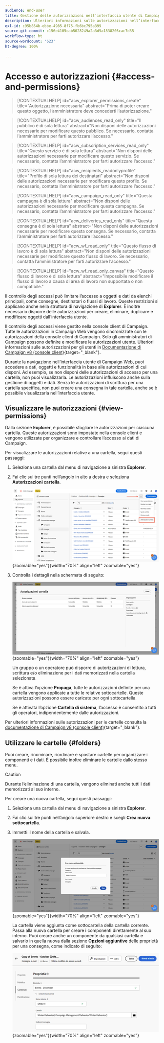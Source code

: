 ```yaml
---
audience: end-user
title: Gestione delle autorizzazioni nell’interfaccia utente di Campaign Web
description: Ulteriori informazioni sulle autorizzazioni nell’interfaccia utente di Campaign Web
exl-id: c95b854b-ebbe-4985-8f75-fb6bc795a399
source-git-commit: c156e4105cab5028249a2a3d5a1838205cac7d35
workflow-type: ht
source-wordcount: '623'
ht-degree: 100%

---
```


# Accesso e autorizzazioni {#access-and-permissions}

>[!CONTEXTUALHELP]
>id="acw_explorer_permissions_create"
>title="Autorizzazione necessaria"
>abstract="Prima di poter creare questo oggetto, l’amministratore deve concederti l’autorizzazione."

>[!CONTEXTUALHELP]
>id="acw_audiences_read_only"
>title="Il pubblico è di sola lettura"
>abstract="Non disponi delle autorizzazioni necessarie per modificare questo pubblico. Se necessario, contatta l’amministratore per farti autorizzare l’accesso."

>[!CONTEXTUALHELP]
>id="acw_subscription_services_read_only"
>title="Questo servizio è di sola lettura"
>abstract="Non disponi delle autorizzazioni necessarie per modificare questo servizio. Se necessario, contatta l’amministratore per farti autorizzare l’accesso."

>[!CONTEXTUALHELP]
>id="acw_recipients_readonlyprofile"
>title="Profilo di sola lettura dei destinatari"
>abstract="Non disponi delle autorizzazioni necessarie per modificare questo profilo. Se necessario, contatta l’amministratore per farti autorizzare l’accesso."

>[!CONTEXTUALHELP]
>id="acw_campaign_read_only"
>title="Questa campagna è di sola lettura"
>abstract="Non disponi delle autorizzazioni necessarie per modificare questa campagna. Se necessario, contatta l’amministratore per farti autorizzare l’accesso."

>[!CONTEXTUALHELP]
>id="acw_deliveries_read_only"
>title="Questa consegna è di sola lettura"
>abstract="Non disponi delle autorizzazioni necessarie per modificare questa consegna. Se necessario, contatta l’amministratore per farti autorizzare l’accesso."


>[!CONTEXTUALHELP]
>id="acw_wf_read_only"
>title="Questo flusso di lavoro è di sola lettura"
>abstract="Non disponi delle autorizzazioni necessarie per modificare questo flusso di lavoro. Se necessario, contatta l’amministratore per farti autorizzare l’accesso."

>[!CONTEXTUALHELP]
>id="acw_wf_read_only_canvas"
>title="Questo flusso di lavoro è di sola lettura"
>abstract="Impossibile modificare il flusso di lavoro a causa di area di lavoro non supportata o non compatibile."

Il controllo degli accessi può limitare l’accesso a oggetti e dati da elenchi principali, come consegne, destinatari o flussi di lavoro. Queste restrizioni si applicano anche nella struttura di navigazione di **Explorer**. È inoltre necessario disporre delle autorizzazioni per creare, eliminare, duplicare e modificare oggetti dall’interfaccia utente.

Il controllo degli accessi viene gestito nella console client di Campaign. Tutte le autorizzazioni in Campaign Web vengono sincronizzate con le autorizzazioni della console client di Campaign. Solo gli amministratori di Campaign possono definire e modificare le autorizzazioni utente. Ulteriori informazioni sulle autorizzazioni per gli utenti in [Documentazione di Campaign v8 (console client)](https://experienceleague.adobe.com/docs/campaign/campaign-v8/admin/permissions/gs-permissions.html?lang=it){target="_blank"}.

Durante la navigazione nell’interfaccia utente di Campaign Web, puoi accedere a dati, oggetti e funzionalità in base alle autorizzazioni di cui disponi. Ad esempio, se non disponi delle autorizzazioni di accesso per una cartella, non puoi visualizzarla. Le autorizzazioni influiscono anche sulla gestione di oggetti e dati. Senza le autorizzazioni di scrittura per una cartella specifica, non puoi creare una consegna in tale cartella, anche se è possibile visualizzarla nell’interfaccia utente.

## Visualizzare le autorizzazioni {#view-permissions}

Dalla sezione **Explorer**, è possibile sfogliare le autorizzazioni per ciascuna cartella. Queste autorizzazioni sono impostate nella console client e vengono utilizzate per organizzare e controllare l’accesso ai dati di Campaign.

Per visualizzare le autorizzazioni relative a una cartella, segui questi passaggi:

1. Seleziona una cartella dal menu di navigazione a sinistra **Explorer**.
1. Fai clic sui tre punti nell’angolo in alto a destra e seleziona **Autorizzazioni cartella**.

   ![](assets/permissions-view-menu.png){zoomable=&quot;yes&quot;}{width="70%" align="left" zoomable="yes"}

1. Controlla i dettagli nella schermata di seguito:

   ![](assets/permissions-view-screen.png){zoomable=&quot;yes&quot;}{width="70%" align="left" zoomable="yes"}

   Un gruppo o un operatore può disporre di autorizzazioni di lettura, scrittura e/o eliminazione per i dati memorizzati nella cartella selezionata.

   Se è attiva l’opzione **Propaga**, tutte le autorizzazioni definite per una cartella vengono applicate a tutte le relative sottocartelle. Queste autorizzazioni possono essere caricate per ogni sottocartella.

   Se è attivata l’opzione **Cartella di sistema**, l’accesso è consentito a tutti gli operatori, indipendentemente dalle autorizzazioni.

Per ulteriori informazioni sulle autorizzazioni per le cartelle consulta la [documentazione di Campaign v8 (console client)](https://experienceleague.adobe.com/docs/campaign/campaign-v8/admin/permissions/folder-permissions.html?lang=it){target="_blank"}.


## Utilizzare le cartelle {#folders}

Puoi creare, rinominare, riordinare e spostare cartelle per organizzare i componenti e i dati. È possibile inoltre eliminare le cartelle dallo stesso menu.

>[!CAUTION]
>
>Durante l’eliminazione di una cartella, vengono eliminati anche tutti i dati memorizzati al suo interno.

Per creare una nuova cartella, segui questi passaggi:

1. Seleziona una cartella dal menu di navigazione a sinistra **Explorer**.
1. Fai clic sui tre punti nell’angolo superiore destro e scegli **Crea nuova sottocartella**.
1. Immetti il nome della cartella e salvala.

   ![](assets/create-new-subfolder.png){zoomable=&quot;yes&quot;}{width="70%" align="left" zoomable="yes"}

   La cartella viene aggiunta come sottocartella della cartella corrente. Passa alla nuova cartella per creare i componenti direttamente al suo interno. Puoi creare anche un componente da qualsiasi cartella e salvarlo in quella nuova dalla sezione **Opzioni aggiuntive** delle proprietà per una consegna, come indicato di seguito:

   ![](assets/delivery-properties-folder.png){zoomable=&quot;yes&quot;}{width="70%" align="left" zoomable="yes"}
